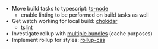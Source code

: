 - Move build tasks to typescript: [ts-node](https://github.com/TypeStrong/ts-node)
    - enable linting to be performed on build tasks as well
- Get watch working for local build: [chokidar](https://github.com/paulmillr/chokidar)
    - [tslint](http://stackoverflow.com/questions/42515582/how-do-i-get-tslint-to-watch-for-changes-in-a-specific-folder)
- Investigate rollup with [multiple bundles](https://www.codementor.io/stevebelovarich/use-rollup-to-build-angular-2-web-apps-du1089cq5) (cache purposes)
- Implement rollup for styles: [rollup-css](https://code.lengstorf.com/learn-rollup-css/)
